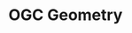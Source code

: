 ---
schema: default
title: OGC Geometry
notes: A specialization of GeoSPARQL defining specific subtypes of Geometry @en
organization: DataScientia Foundation
resources:
  - name: GML.UAN.owl
    url: >-
      http://git.knowdive.disi.unitn.it:8080/knowledge/LiveKnowledge/SREP/geography/raw/master/GML.UAN.owl
    format: owl
    description: A specialization of GeoSPARQL defining specific subtypes of Geometry @en
    license: Creative Commons
    status: Unannotated
    byteSize: '28.377'
    issued: '2012-09-11'
    language: en
    modified: '17 December 2020, 01:33 (UTC+01:00)'
    OntologyEngineeringTool: Protégé
    ontologyLanguage: owl
    ontologySyntax: rdf
    example: Unknown
    ReferenceLKRepository: SREP
    referenceOntology: Unknown
    referenceDatasets: Unknown
distribution: gml-owl
keyword: Geometry
publisher: Unknown
category:
  - Upper-Level
versionNotes: '2016: Annual review - no changes'
landingPage: 'http://www.opengis.net/'
accessRigths: Public
creator: Open GeoSpatial Consortium
hasVersion: Unknown
isVersionOf: Unknown
issued: '2012-09-11'
modified: '17 December 2020, 01:33 (UTC+01:00)'
language: en
provenance: "(2014-05-22) Bernard Vatant: Annual review - no change
(2013-05-22) Ghislain Atemezing: This vocabulary is the outcome of many GeoVoCamp event, with the current version beeing updated in Madrid, see:http://vocamp.org/wiki/GeoVoCampMadrid2012. Drawback: lack of more metadata inside the vocabulary itself.
(2015-05-04) Bernard Vatant: Annual review OK
(2016-06-21) Ghislain Atemezing: Annual review - no changes
Provenance from: LOV"
page: 'http://www.opengis.net/ont/gml'
wasGeneratedBy: Unknown
versionInfo: version 1.01
formalityLevel: Teleontology
OntologyEngineeringMethodology: Unknown
acronym: gml
CompetencyQuestion: Unknown
preferredNamespacePrefix: ont
toDoList: To completely annotate.
namespacesGenerated: Unknown
namespacesReused: Unknown
datasetLevel: Knowledge Level(L3-4)
spatialExtent: Unknown
temporalExtent: Unknown
datLicense: Creative Commons
DatOwner: Unknown
DatPublicationTimeStamp: Unknown
---